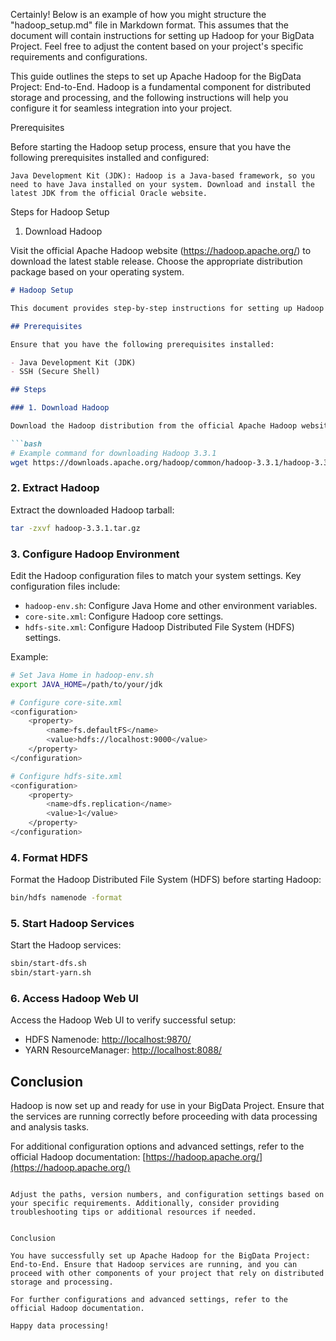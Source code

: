 Certainly! Below is an example of how you might structure the "hadoop_setup.md" file in Markdown format. This assumes that the document will contain instructions for setting up Hadoop for your BigData Project. Feel free to adjust the content based on your project's specific requirements and configurations.

This guide outlines the steps to set up Apache Hadoop for the BigData Project: End-to-End. Hadoop is a fundamental component for distributed storage and processing, and the following instructions will help you configure it for seamless integration into your project.

Prerequisites

Before starting the Hadoop setup process, ensure that you have the following prerequisites installed and configured:

    Java Development Kit (JDK): Hadoop is a Java-based framework, so you need to have Java installed on your system. Download and install the latest JDK from the official Oracle website.

Steps for Hadoop Setup
1. Download Hadoop

Visit the official Apache Hadoop website (https://hadoop.apache.org/) to download the latest stable release. Choose the appropriate distribution package based on your operating system.

```markdown
# Hadoop Setup

This document provides step-by-step instructions for setting up Hadoop as part of the BigData Project: End-to-End. Follow these guidelines to configure Hadoop for distributed storage and processing.

## Prerequisites

Ensure that you have the following prerequisites installed:

- Java Development Kit (JDK)
- SSH (Secure Shell)

## Steps

### 1. Download Hadoop

Download the Hadoop distribution from the official Apache Hadoop website:

```bash
# Example command for downloading Hadoop 3.3.1
wget https://downloads.apache.org/hadoop/common/hadoop-3.3.1/hadoop-3.3.1.tar.gz
```

### 2. Extract Hadoop

Extract the downloaded Hadoop tarball:

```bash
tar -zxvf hadoop-3.3.1.tar.gz
```

### 3. Configure Hadoop Environment

Edit the Hadoop configuration files to match your system settings. Key configuration files include:

- `hadoop-env.sh`: Configure Java Home and other environment variables.
- `core-site.xml`: Configure Hadoop core settings.
- `hdfs-site.xml`: Configure Hadoop Distributed File System (HDFS) settings.

Example:

```bash
# Set Java Home in hadoop-env.sh
export JAVA_HOME=/path/to/your/jdk

# Configure core-site.xml
<configuration>
    <property>
        <name>fs.defaultFS</name>
        <value>hdfs://localhost:9000</value>
    </property>
</configuration>

# Configure hdfs-site.xml
<configuration>
    <property>
        <name>dfs.replication</name>
        <value>1</value>
    </property>
</configuration>
```

### 4. Format HDFS

Format the Hadoop Distributed File System (HDFS) before starting Hadoop:

```bash
bin/hdfs namenode -format
```

### 5. Start Hadoop Services

Start the Hadoop services:

```bash
sbin/start-dfs.sh
sbin/start-yarn.sh
```

### 6. Access Hadoop Web UI

Access the Hadoop Web UI to verify successful setup:

- HDFS Namenode: [http://localhost:9870/](http://localhost:9870/)
- YARN ResourceManager: [http://localhost:8088/](http://localhost:8088/)

## Conclusion

Hadoop is now set up and ready for use in your BigData Project. Ensure that the services are running correctly before proceeding with data processing and analysis tasks.

For additional configuration options and advanced settings, refer to the official Hadoop documentation: [https://hadoop.apache.org/](https://hadoop.apache.org/)

```

Adjust the paths, version numbers, and configuration settings based on your specific requirements. Additionally, consider providing troubleshooting tips or additional resources if needed.


Conclusion

You have successfully set up Apache Hadoop for the BigData Project: End-to-End. Ensure that Hadoop services are running, and you can proceed with other components of your project that rely on distributed storage and processing.

For further configurations and advanced settings, refer to the official Hadoop documentation.

Happy data processing!
